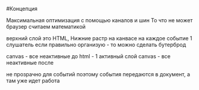 #Концепция


Максимальная оптимизация
с помощью каналов и шин
То что не может браузер считаем математикой

верхний слой это HTML, Нижние растр на канвасе
на каждое событие 1 слушатель
если правильно организую - то можно сделать бутерброд

canvas - все неактивные до
html - 1 активный слой
canvas - все неактивные после

не прозрачно для событий поэтому события передаются в документ,
а там уже идет работа
